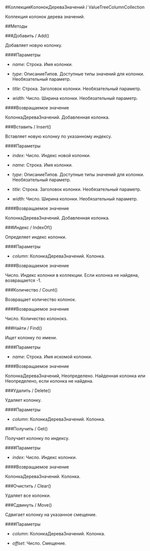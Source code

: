 
#КоллекцияКолонокДереваЗначений / ValueTreeColumnCollection

    
    
Коллекция колонок дерева значений.


  
  
##Методы
    
###Добавить / Add()
    
    
    
Добавляет новую колонку.


  
  
####Параметры

* *name*: Строка. Имя колонки.

* *type*: ОписаниеТипов. Доступные типы значений для колонки. Необязательный параметр.

* *title*: Строка. Заголовок колонки. Необязательный параметр.

* *width*: Число. Ширина колонки. Необязательный параметр.

####Возвращаемое значение

КолонкаДереваЗначений. Добавленная колонка.

  
###Вставить / Insert()
    
    
    
Вставляет новую колонку по указанному индексу.


  
  
####Параметры

* *index*: Число. Индекс новой колонки.

* *name*: Строка. Имя колонки.

* *type*: ОписаниеТипов. Доступные типы значений для колонки. Необязательный параметр.

* *title*: Строка. Заголовок колонки. Необязательный параметр.

* *width*: Число. Ширина колонки. Необязательный параметр.

####Возвращаемое значение

КолонкаДереваЗначений. Добавленная колонка.

  
###Индекс / IndexOf()
    
    
    
Определяет индекс колонки.


  
  
####Параметры

* *column*: КолонкаДереваЗначений. Колонка.

####Возвращаемое значение

Число. Индекс колонки в коллекции. Если колонка не найдена, возвращается -1.

  
###Количество / Count()
    
    
    
Возвращает количество колонок.


  
  
####Возвращаемое значение

Число. Количество колонокs.

  
###Найти / Find()
    
    
    
Ищет колонку по имени.


  
  
####Параметры

* *name*: Строка. Имя искомой колонки.

####Возвращаемое значение

КолонкаДереваЗначений, Неопределено. Найденная колонка или Неопределено, если колонка не найдена.

  
###Удалить / Delete()
    
    
    
Удаляет колонку.


  
  
####Параметры

* *column*: КолонкаДереваЗначений. Колонка.

###Получить / Get()
    
    
    
Получает колонку по индексу.


  
  
####Параметры

* *index*: Число. Индекс колонки.

####Возвращаемое значение

КолонкаДереваЗначений. Колонка.

  
###Очистить / Clear()
    
    
    
Удаляет все колонки.


  
  
###Сдвинуть / Move()
    
    
    
Сдвигает колонку на указанное смещение.


  
  
####Параметры

* *column*: КолонкаДереваЗначений. Колонка.

* *offset*: Число. Смещение.
